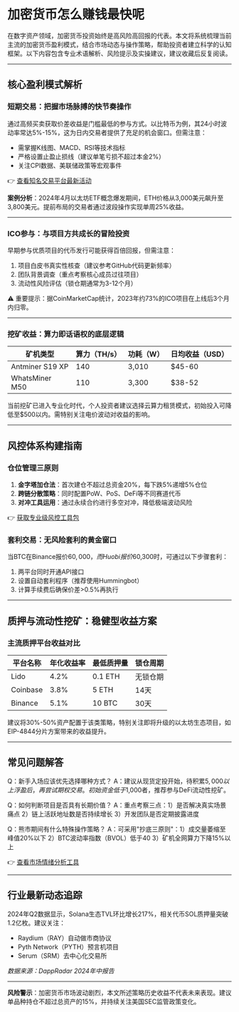 # 加密货币怎么赚钱最快呢

在数字资产领域，加密货币投资始终是高风险高回报的代表。本文将系统梳理当前主流的加密货币盈利模式，结合市场动态与操作策略，帮助投资者建立科学的认知框架。以下内容包含专业术语解析、风险提示及实操建议，建议收藏后反复阅读。

---

## 核心盈利模式解析

### 短期交易：把握市场脉搏的快节奏操作
通过高频买卖获取价差收益是门槛最低的参与方式。以比特币为例，其24小时波动率常达5%-15%，这为日内交易者提供了充足的机会窗口。但需注意：
- 需掌握K线图、MACD、RSI等技术指标
- 严格设置止盈止损线（建议单笔亏损不超过本金2%）
- 关注CPI数据、美联储政策等宏观事件

👉 [查看知名交易平台最新活动](https://bit.ly/okx_welcome)

**案例分析**：2024年4月以太坊ETF概念爆发期间，ETH价格从3,000美元飙升至3,800美元。提前布局的交易者通过波段操作实现单周25%收益。

---

### ICO参与：与项目方共成长的冒险投资
早期参与优质项目的代币发行可能获得百倍回报，但需注意：
1. 项目白皮书真实性核查（建议参考GitHub代码更新频率）
2. 团队背景调查（重点考察核心成员过往项目）
3. 流动性风险评估（锁仓期通常为3-12个月）

⚠️ 重要提示：据CoinMarketCap统计，2023年约73%的ICO项目在上线后3个月内归零。

---

### 挖矿收益：算力即话语权的底层逻辑
| 矿机类型 | 算力（TH/s） | 功耗（W） | 日均收益（USD） |
|---------|-------------|----------|----------------|
| Antminer S19 XP | 140          | 3,010    | $45-60         |
| WhatsMiner M50  | 110          | 3,300    | $38-52         |

当前挖矿已进入专业化时代，个人投资者建议选择云算力租赁模式，初始投入可降低至$500以内。需特别关注电价波动对收益的影响。

---

## 风控体系构建指南

### 仓位管理三原则
1. **金字塔加仓法**：首次建仓不超过总资金20%，每下跌5%递增5%仓位
2. **跨链分散策略**：同时配置PoW、PoS、DeFi等不同赛道代币
3. **对冲工具运用**：通过永续合约进行多空对冲，降低极端波动风险

👉 [获取专业级风控工具包](https://bit.ly/okx_welcome)

### 套利交易：无风险套利的黄金窗口
当BTC在Binance报价$60,000，而Huobi报价$60,300时，可通过以下步骤套利：
1. 两平台同时开通API接口
2. 设置自动套利程序（推荐使用Hummingbot）
3. 计算手续费后确保价差>0.5%再执行

---

## 质押与流动性挖矿：稳健型收益方案

### 主流质押平台收益对比
| 平台名称 | 年化收益率 | 最低质押量 | 锁仓周期 |
|---------|------------|------------|----------|
| Lido    | 4.2%       | 0.1 ETH    | 无锁仓期 |
| Coinbase| 3.8%       | 5 ETH      | 14天     |
| Binance | 5.1%       | 10 BTC     | 30天     |

建议将30%-50%资产配置于该类策略，特别关注即将升级的以太坊生态项目，如EIP-4844分片方案带来的收益提升。

---

## 常见问题解答

Q：新手入场应该优先选择哪种方式？
A：建议从现货定投开始，待积累$5,000以上浮盈后，再尝试期权交易。初始资金低于$1,000者，推荐参与DeFi流动性挖矿。

Q：如何判断项目是否具有长期价值？
A：重点考察三点：1）是否解决真实场景痛点 2）链上活跃地址数是否持续增长 3）开发团队是否定期披露进度

Q：熊市期间有什么特殊操作策略？
A：可采用"抄底三原则"：1）成交量萎缩至峰值20%以下 2）BTC波动率指数（BVOL）低于40 3）矿机全网算力下降15%以上

👉 [查看市场情绪分析工具](https://bit.ly/okx_welcome)

---

## 行业最新动态追踪

2024年Q2数据显示，Solana生态TVL环比增长217%，相关代币SOL质押量突破1.2亿枚。建议关注：
- Raydium（RAY）自动做市商协议
- Pyth Network（PYTH）预言机项目
- Serum（SRM）去中心化交易所

*数据来源：DappRadar 2024年中报告*

---

**风险警示**：加密货币市场波动剧烈，本文所述策略历史收益不代表未来表现。建议单品种持仓不超过总资产的15%，并持续关注美国SEC监管政策变化。